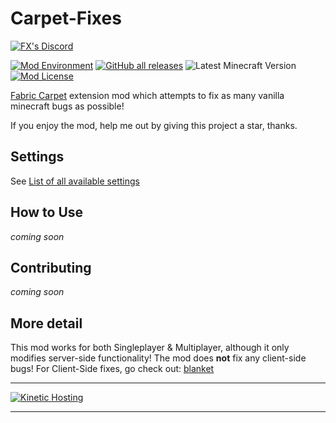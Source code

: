 # Carpet-Fixes

[![FX's Discord](https://img.shields.io/discord/636633673524969483?logo=discord&style=flat-square)](https://discord.gg/vurv5pdFpa)

[![Mod Environment](https://img.shields.io/badge/Enviroment-Server-blue?style=flat-square)](https://github.com/fxmorin/carpet-fixes)
[![GitHub all releases](https://img.shields.io/github/downloads/fxmorin/carpet-fixes/total?style=flat-square)]()
![Latest Minecraft Version](https://img.shields.io/badge/Latest%20MC%20Support-1.18-green?style=flat-square)
[![Mod License](https://img.shields.io/github/license/fxmorin/carpet-fixes?style=flat-square)](https://github.com/fxmorin/carpet-fixes/blob/master/LICENSE)

[Fabric Carpet](https://github.com/gnembon/fabric-carpet) extension mod which attempts to fix as many vanilla minecraft bugs as possible!

If you enjoy the mod, help me out by giving this project a star, thanks.

## Settings

See [List of all available settings](https://github.com/fxmorin/carpet-fixes/wiki/Available-Settings)

## How to Use
*coming soon*

## Contributing
*coming soon*

## More detail
This mod works for both Singleplayer & Multiplayer, although it only modifies server-side functionality!
The mod does **not** fix any client-side bugs!
For Client-Side fixes, go check out: [blanket](https://github.com/BlanketMC/blanket-client-tweaks)

---

<a href="https://client.kinetichosting.net/aff.php?aff=42"><img alt="Kinetic Hosting" src="https://fxco.ca/assets/Mod_Banner.png"></a>

---
